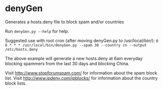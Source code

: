 denyGen
=======

Generates a hosts.deny file to block spam and/or countries

Run `denyGen.py --help` for help.

Suggested use with root cron (after moving denyGen.py to /usr/local/bin/):
`0 6 * * * /usr/local/bin/denyGen.py --spam 30 --country cn --output /etc/hosts.deny`

The above example will generate a new hosts.deny at 6am everyday blocking spammers from the last 30 days and blocking China.

Visit http://www.stopforumspam.com/ for information about the spam block list.
Visit http://www.ipdeny.com/ipblocks/ for information about the country block lists.